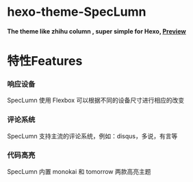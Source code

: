 # hexo-theme-SpecLumn

####  The theme like zhihu column , super simple for Hexo, [Preview](https://mrzhang123.github.io/)

# 特性Features

### 响应设备

SpecLumn 使用 Flexbox 可以根据不同的设备尺寸进行相应的改变

### 评论系统

SpecLumn 支持主流的评论系统，例如：disqus，多说，有言等

### 代码高亮

SpecLumn 内置 monokai 和 tomorrow 两款高亮主题